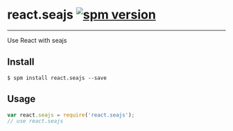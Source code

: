 # react.seajs [![spm version](http://spm.yoho.cn/badge/react.seajs)](http://spm.yoho.cn/package/react.seajs)

---

Use React with seajs

## Install

```
$ spm install react.seajs --save
```

## Usage

```js
var react.seajs = require('react.seajs');
// use react.seajs
```
